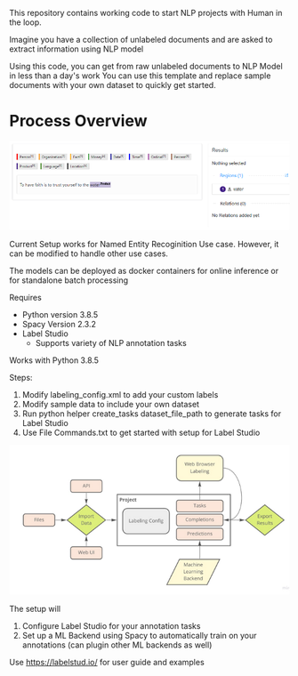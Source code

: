 This repository contains working code to start NLP projects with Human in the loop.

Imagine you have a collection of unlabeled documents and are asked to extract information using NLP model

Using this code, you can get from raw unlabeled documents to NLP Model in less than a day's work
You can use this template and replace sample documents with your own dataset to quickly get started.

# Process Overview

![Process Overview](https://raw.githubusercontent.com/vinayex2/recipe_for_nlp/main/images/annotation.PNG)

Current Setup works for Named Entity Recoginition Use case. However, it can be modified to handle other use cases.

The models can be deployed as docker containers for online inference or for standalone batch processing

Requires
- Python version 3.8.5
- Spacy Version 2.3.2
- Label Studio
   -  Supports variety of NLP annotation tasks

Works with Python 3.8.5

Steps:
1. Modify labeling_config.xml to add your custom labels
2. Modify sample data to include your own dataset
3. Run python helper create_tasks dataset_file_path to generate tasks for Label Studio
4. Use File Commands.txt to get started with setup for Label Studio


![Label Studio UI](https://github.com/vinayex2/recipe_for_nlp/blob/main/images/process_overview.PNG)

The setup will 
1. Configure Label Studio for your annotation tasks
2. Set up a ML Backend using Spacy to automatically train on your annotations (can plugin other ML backends as well)

Use https://labelstud.io/ for user guide and examples

